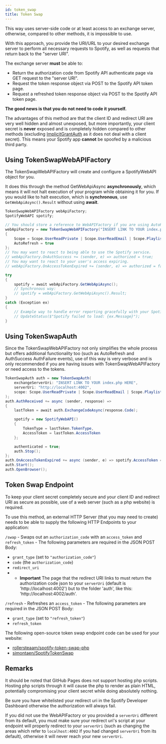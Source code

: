 ```yaml
---
id: token_swap
title: Token Swap
---
```


This way uses server-side code or at least access to an exchange server, otherwise, compared to other
methods, it is impossible to use.

With this approach, you provide the URI/URL to your desired exchange server to perform all necessary
requests to Spotify, as well as requests that return back to the "server URI".

The exchange server **must** be able to:

- Return the authorization code from Spotify API authenticate page via GET request to the "server URI".
- Request the token response object via POST to the Spotify API token page.
- Request a refreshed token response object via POST to the Spotify API token page.

**The good news is that you do not need to code it yourself.**

The advantages of this method are that the client ID and redirect URI are very well hidden and almost unexposed, but more importantly, your client secret is **never** exposed and is completely hidden compared to other methods (excluding [ImplicitGrantAuth](implicit_grant.md)
as it does not deal with a client secret). This means
your Spotify app **cannot** be spoofed by a malicious third party.

## Using TokenSwapWebAPIFactory

The TokenSwapWebAPIFactory will create and configure a SpotifyWebAPI object for you.

It does this through the method GetWebApiAsync **asynchronously**, which means it will not halt execution of your program while obtaining it for you. If you would like to halt execution, which is **synchronous**, use `GetWebApiAsync().Result` without using **await**.

```csharp
TokenSwapWebAPIFactory webApiFactory;
SpotifyWebAPI spotify;

// You should store a reference to WebAPIFactory if you are using AutoRefresh or want to manually refresh it later on. New WebAPIFactory objects cannot refresh SpotifyWebAPI object that they did not give to you.
webApiFactory = new TokenSwapWebAPIFactory("INSERT LINK TO YOUR index.php HERE")
{
    Scope = Scope.UserReadPrivate | Scope.UserReadEmail | Scope.PlaylistReadPrivate,
    AutoRefresh = true
};
// You may want to react to being able to use the Spotify service.
// webApiFactory.OnAuthSuccess += (sender, e) => authorized = true;
// You may want to react to your user's access expiring.
// webApiFactory.OnAccessTokenExpired += (sender, e) => authorized = false;

try
{
    spotify = await webApiFactory.GetWebApiAsync();
    // Synchronous way:
    // spotify = webApiFactory.GetWebApiAsync().Result;
}
catch (Exception ex)
{
    // Example way to handle error reporting gracefully with your SpotifyWebAPI wrapper
    // UpdateStatus($"Spotify failed to load: {ex.Message}");
}
```

## Using TokenSwapAuth

Since the TokenSwapWebAPIFactory not only simplifies the whole process but offers additional functionality too
(such as AutoRefresh and AuthSuccess AuthFailure events), use of this way is very verbose and is only
recommended if you are having issues with TokenSwapWebAPIFactory or need access to the tokens.

```csharp
TokenSwapAuth auth = new TokenSwapAuth(
    exchangeServerUri: "INSERT LINK TO YOUR index.php HERE",
    serverUri: "http://localhost:4002",
    scope: Scope.UserReadPrivate | Scope.UserReadEmail | Scope.PlaylistReadPrivate
);
auth.AuthReceived += async (sender, response) =>
{
    lastToken = await auth.ExchangeCodeAsync(response.Code);

    spotify = new SpotifyWebAPI()
    {
        TokenType = lastToken.TokenType,
        AccessToken = lastToken.AccessToken
    };

    authenticated = true;
    auth.Stop();
};
auth.OnAccessTokenExpired += async (sender, e) => spotify.AccessToken = (await auth.RefreshAuthAsync(lastToken.RefreshToken)).AccessToken;
auth.Start();
auth.OpenBrowser();
```

## Token Swap Endpoint

To keep your client secret completely secure and your client ID and redirect URI as secure as possible, use of a web server (such as a php website) is required.

To use this method, an external HTTP Server (that you may need to create) needs to be able to supply the following HTTP Endpoints to your application:

`/swap` - Swaps out an `authorization_code` with an `access_token` and `refresh_token` - The following parameters are required in the JSON POST Body:

- `grant_type` (set to `"authorization_code"`)
- `code` (the `authorization_code`)
- `redirect_uri`
- - **Important** The page that the redirect URI links to must return the authorization code json to your `serverUri` (default is 'http://localhost:4002') but to the folder 'auth', like this: 'http://localhost:4002/auth'.

`/refresh` - Refreshes an `access_token` - The following parameters are required in the JSON POST Body:

- `grant_type` (set to `"refresh_token"`)
- `refresh_token`

The following open-source token swap endpoint code can be used for your website:

- [rollersteaam/spotify-token-swap-php](https://github.com/rollersteaam/spotify-token-swap-php)
- [simontaen/SpotifyTokenSwap](https://github.com/simontaen/SpotifyTokenSwap)

## Remarks

It should be noted that GitHub Pages does not support hosting php scripts. Hosting php scripts through it will cause the php to render as plain HTML, potentially compromising your client secret while doing absolutely nothing.

Be sure you have whitelisted your redirect uri in the Spotify Developer Dashboard otherwise the authorization will always fail.

If you did not use the WebAPIFactory or you provided a `serverUri` different from its default, you must make sure your redirect uri's script at your endpoint will properly redirect to your `serverUri` (such as changing the areas which refer to `localhost:4002` if you had changed `serverUri` from its default), otherwise it will never reach your new `serverUri`.
